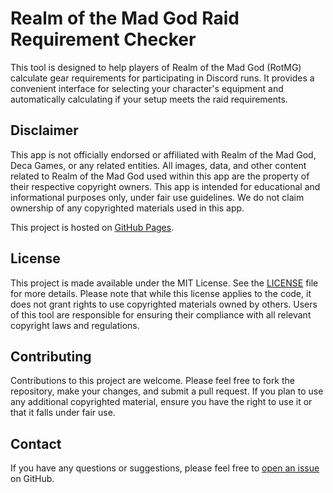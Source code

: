 # Realm of the Mad God Raid Requirement Checker

This tool is designed to help players of Realm of the Mad God (RotMG) calculate gear requirements for participating in Discord runs. It provides a convenient interface for selecting your character's equipment and automatically calculating if your setup meets the raid requirements.

## Disclaimer

This app is not officially endorsed or affiliated with Realm of the Mad God, Deca Games, or any related entities. All images, data, and other content related to Realm of the Mad God used within this app are the property of their respective copyright owners. This app is intended for educational and informational purposes only, under fair use guidelines. We do not claim ownership of any copyrighted materials used in this app.

This project is hosted on [GitHub Pages](https://pages.github.com/).

## License

This project is made available under the MIT License. See the [LICENSE](LICENSE) file for more details. Please note that while this license applies to the code, it does not grant rights to use copyrighted materials owned by others. Users of this tool are responsible for ensuring their compliance with all relevant copyright laws and regulations.

## Contributing

Contributions to this project are welcome. Please feel free to fork the repository, make your changes, and submit a pull request. If you plan to use any additional copyrighted material, ensure you have the right to use it or that it falls under fair use.

## Contact

If you have any questions or suggestions, please feel free to [open an issue](https://github.com/yourgithubusername/yourrepositoryname/issues) on GitHub.
